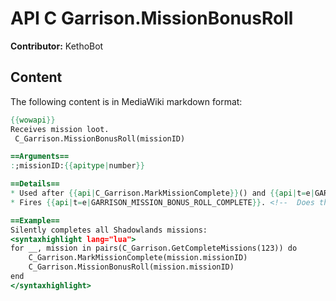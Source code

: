 # API C Garrison.MissionBonusRoll

**Contributor:** KethoBot

## Content

The following content is in MediaWiki markdown format:

```mediawiki
{{wowapi}}
Receives mission loot.
 C_Garrison.MissionBonusRoll(missionID)

==Arguments==
:;missionID:{{apitype|number}}

==Details==
* Used after {{api|C_Garrison.MarkMissionComplete}}() and {{api|t=e|GARRISON_MISSION_COMPLETE_RESPONSE}}.
* Fires {{api|t=e|GARRISON_MISSION_BONUS_ROLL_COMPLETE}}. <!--  Does this also fire the other GARRISON_MISSION_BONUS_ROLL_XXX events, or do they happen first to indicate mission loot is available? -->

==Example==
Silently completes all Shadowlands missions:
<syntaxhighlight lang="lua">
for __, mission in pairs(C_Garrison.GetCompleteMissions(123)) do
	C_Garrison.MarkMissionComplete(mission.missionID)
    C_Garrison.MissionBonusRoll(mission.missionID)
end
</syntaxhighlight>
```
